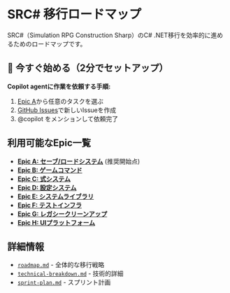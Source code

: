 # SRC# 移行ロードマップ

SRC#（Simulation RPG Construction Sharp）のC# .NET移行を効率的に進めるためのロードマップです。

## 🚀 今すぐ始める（2分でセットアップ）

**Copilot agentに作業を依頼する手順:**
1. [Epic A](./epics/epic-a-save-load.md)から任意のタスクを選ぶ
2. [GitHub Issues](../.github/ISSUE_TEMPLATE/epic-task.md)で新しいIssueを作成
3. @copilot をメンションして依頼完了

## 利用可能なEpic一覧

- **[Epic A: セーブ/ロードシステム](./epics/epic-a-save-load.md)** (推奨開始点)
- **[Epic B: ゲームコマンド](./epics/epic-b-game-commands.md)**  
- **[Epic C: 式システム](./epics/epic-c-expression-system.md)**
- **[Epic D: 設定システム](./epics/epic-d-configuration.md)**
- **[Epic E: システムライブラリ](./epics/epic-e-system-libraries.md)**
- **[Epic F: テストインフラ](./epics/epic-f-test-infrastructure.md)**
- **[Epic G: レガシークリーンアップ](./epics/epic-g-legacy-cleanup.md)**
- **[Epic H: UIプラットフォーム](./epics/epic-h-ui-platform.md)**

## 詳細情報

- [`roadmap.md`](./roadmap.md) - 全体的な移行戦略
- [`technical-breakdown.md`](./technical-breakdown.md) - 技術的詳細
- [`sprint-plan.md`](./sprint-plan.md) - スプリント計画